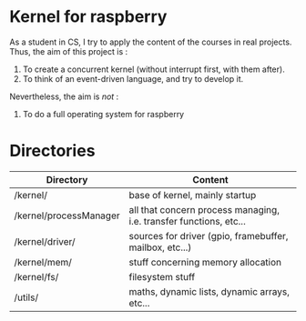 Kernel for raspberry
====================

As a student in CS, I try to apply the content of the courses in real projects. 
Thus, the aim of this project is :
 1. To create a concurrent kernel (without interrupt first, with them after).
 2. To think of an event-driven language, and try to develop it.

Nevertheless, the aim is *not* :
 1. To do a full operating system for raspberry

Directories
===========

| Directory | Content |
| ----------| --------|
| /kernel/  | base of kernel, mainly startup |
| /kernel/processManager | all that concern process managing, i.e. transfer functions, etc...|
| /kernel/driver/ | sources for driver (gpio, framebuffer, mailbox, etc...) | 
| /kernel/mem/ | stuff concerning memory allocation|
| /kernel/fs/ | filesystem stuff|
| /utils/   | maths, dynamic lists, dynamic arrays, etc... | 
